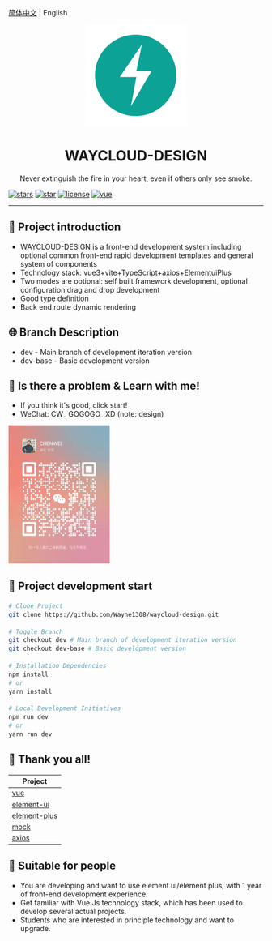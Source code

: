 [简体中文](./README.en.md) | English

<div align="center"><img width="200" src="./src/assets/logo.png"/>
<h1> WAYCLOUD-DESIGN </h1>

<p>Never extinguish the fire in your heart, even if others only see smoke.</p>
</div>

[![stars](https://img.shields.io/github/stars/Wayne1308/waycloud-design?style=flat-square&logo=GitHub)](https://github.com/Wayne1308/waycloud-design)
[![star](https://gitee.com/Wayne1308/weiManage/badge/star.svg?theme=gray)](https://gitee.com/Wayne1308/weiManage)
[![license](https://img.shields.io/github/license/Wayne1308/waycloud-design?style=flat-square)](https://en.wikipedia.org/wiki/MulanPSL-2.0)
[![vue](https://img.shields.io/badge/vue-3.2.41-brightgreen.svg?style=flat-square)](https://github.com/vuejs/vue)

---

## 🍊 Project introduction

- WAYCLOUD-DESIGN is a front-end development system including optional common front-end rapid development templates and general system of components
- Technology stack: vue3+vite+TypeScript+axios+ElementuiPlus
- Two modes are optional: self built framework development, optional configuration drag and drop development
- Good type definition
- Back end route dynamic rendering

## 🌐 Branch Description

- dev - Main branch of development iteration version
- dev-base - Basic development version

## 🍻 Is there a problem & Learn with me!

- If you think it's good, click start!
- WeChat: CW_ GOGOGO_ XD (note: design)

<img width="200px" src="public/me.png">

## 🌱 Project development start

```bash
# Clone Project
git clone https://github.com/Wayne1308/waycloud-design.git

# Toggle Branch
git checkout dev # Main branch of development iteration version
git checkout dev-base # Basic development version

# Installation Dependencies
npm install
# or
yarn install

# Local Development Initiatives
npm run dev
# or
yarn run dev
```

## 🎨 Thank you all!

| Project                                                       |
| ------------------------------------------------------------- |
| [vue](https://github.com/vuejs/vue)                              |
| [element-ui](https://github.com/ElemeFE/element)                 |
| [element-plus](https://github.com/element-plus/element-plus)     |
| [mock](https://github.com/nuysoft/Mock)                          |
| [axios](https://github.com/axios/axios)                          |

## 💚 Suitable for people

- You are developing and want to use element ui/element plus, with 1 year of front-end development experience.
- Get familiar with Vue Js technology stack, which has been used to develop several actual projects.
- Students who are interested in principle technology and want to upgrade.

